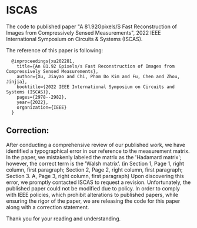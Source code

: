 # ISCAS
The code to published paper "A 81.92Gpixels/S Fast Reconstruction of Images from Compressively Sensed Measurements", 2022 IEEE International Symposium on Circuits &amp; Systems (ISCAS).

The reference of this paper is following:

```
  @inproceedings{xu202281,
    title={An 81.92 Gpixels/s Fast Reconstruction of Images from Compressively Sensed Measurements},
    author={Xu, Jiayao and Chi, Pham Do Kim and Fu, Chen and Zhou, Jinjia},
    booktitle={2022 IEEE International Symposium on Circuits and Systems (ISCAS)}, 
    pages={2978--2982},
    year={2022},
    organization={IEEE} 
  }
```

## Correction:

After conducting a comprehensive review of our published work, we have identified a typographical error in our reference to the measurement matrix. In the paper, we mistakenly labeled the matrix as the 'Hadamard matrix'; however, the correct term is the 'Walsh matrix'. (in Section 1, Page 1, right column, first paragraph; Section 2, Page 2, right column, first paragraph; Section 3. A, Page 3, right column, first paragraph) 
Upon discovering this error, we promptly contacted ISCAS to request a revision. Unfortunately, the published paper could not be modified due to policy. 
In order to comply with IEEE policies, which prohibit alterations to published papers, while ensuring the rigor of the paper, we are releasing the code for this paper along with a correction statement.

Thank you for your reading and understanding.
